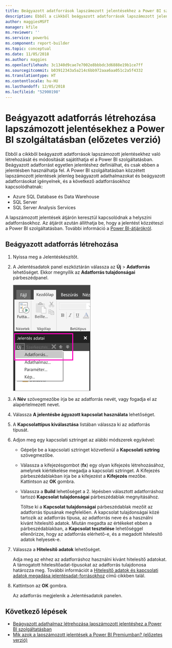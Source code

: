 ```yaml
---
title: Beágyazott adatforrások lapszámozott jelentésekhez a Power BI szolgáltatásban (előzetes verzió)
description: Ebből a cikkből beágyazott adatforrások lapszámozott jelentésekben való létrehozását és módosítását sajátíthatja el a Power BI szolgáltatásban.
author: maggiesMSFT
manager: kfile
ms.reviewer: ''
ms.service: powerbi
ms.component: report-builder
ms.topic: conceptual
ms.date: 11/05/2018
ms.author: maggies
ms.openlocfilehash: 3c1340d9cae7e7002e8bbbdc3d6888e19b1ce7ff
ms.sourcegitcommit: b03912343a5a214c6bb972aaa6aa051c2a5f4332
ms.translationtype: HT
ms.contentlocale: hu-HU
ms.lasthandoff: 12/05/2018
ms.locfileid: "52900198"
---
```

# <a name="create-an-embedded-data-source-for-paginated-reports-in-the-power-bi-service-preview"></a>Beágyazott adatforrás létrehozása lapszámozott jelentésekhez a Power BI szolgáltatásban (előzetes verzió)
Ebből a cikkből beágyazott adatforrások lapszámozott jelentésekhez való létrehozását és módosítását sajátíthatja el a Power BI szolgáltatásban. Beágyazott adatforrást egyetlen jelentéshez definiálhat, és csak ebben a jelentésben használhatja fel. A Power BI szolgáltatásban közzétett lapszámozott jelentések jelenleg beágyazott adathalmazokat és beágyazott adatforrásokat igényelnek, és a következő adatforrásokhoz kapcsolódhatnak:

- Azure SQL Database és Data Warehouse
- SQL Server
- SQL Server Analysis Services 

A lapszámozott jelentések átjárón keresztül kapcsolódnak a helyszíni adatforrásokhoz. Az átjárót azután állíthatja be, hogy a jelentést közzéteszi a Power BI szolgáltatásban. További információ a [Power BI-átjárókról](service-gateway-getting-started.md). 

## <a name="create-an-embedded-data-source"></a>Beágyazott adatforrás létrehozása
  
1. Nyissa meg a Jelentéskészítőt.

1. A Jelentésadatok panel eszköztárán válassza az **Új** > **Adatforrás** lehetőséget. Ekkor megnyílik az **Adatforrás tulajdonságai** párbeszédpanel.

    ![Új adatforrás](media/paginated-reports-embedded-data-source/power-bi-paginated-new-data-source.png)
  
2.  A **Név** szövegmezőbe írja be az adatforrás nevét, vagy fogadja el az alapértelmezett nevet.  
  
3.  Válassza **A jelentésbe ágyazott kapcsolat használata** lehetőséget.  
  
1.  A **Kapcsolattípus kiválasztása** listában válassza ki az adatforrás típusát. 

1.  Adjon meg egy kapcsolati sztringet az alábbi módszerek egyikével:  
  
    -   Gépelje be a kapcsolati sztringet közvetlenül a **Kapcsolati sztring** szövegmezőbe. 
  
    -   Válassza a kifejezésgombot (**fx**) egy olyan kifejezés létrehozásához, amelynek kiértékelése megadja a kapcsolati sztringet. A Kifejezés párbeszédablakban írja be a kifejezést a **Kifejezés** mezőbe. Kattintson az **OK** gombra. 
  
    -   Válassza a **Build** lehetőséget a 2. lépésben választott adatforráshoz tartozó **Kapcsolat tulajdonságai** párbeszédablak megnyitásához.  
  
        Töltse ki a **Kapcsolat tulajdonságai** párbeszédablak mezőit az adatforrás típusának megfelelően. A kapcsolat tulajdonságai közé tartozik az adatforrás típusa, az adatforrás neve és a használni kívánt hitelesítő adatok. Miután megadta az értékeket ebben a párbeszédablakban, a **Kapcsolat tesztelése** lehetőséggel ellenőrizze, hogy az adatforrás elérhető-e, és a megadott hitelesítő adatok helyesek-e.  
  
4.  Válassza a **Hitelesítő adatok** lehetőséget.  
  
     Adja meg az ehhez az adatforráshoz használni kívánt hitelesítő adatokat. A támogatott hitelesítőadat-típusokat az adatforrás tulajdonosa határozza meg. További információt a [Hitelesítő adatok és kapcsolati adatok megadása jelentésadat-forrásokhoz](https://docs.microsoft.com/sql/reporting-services/report-data/specify-credential-and-connection-information-for-report-data-sources) című cikkben talál.
  
5.  Kattintson az **OK** gombra.  
  
     Az adatforrás megjelenik a Jelentésadatok panelen.  

## <a name="next-steps"></a>Következő lépések

- [Beágyazott adathalmaz létrehozása lapszámozott jelentéshez a Power BI szolgáltatásban](paginated-reports-create-embedded-dataset.md)
- [Mik azok a lapszámozott jelentések a Power BI Premiumban? (előzetes verzió)](paginated-reports-report-builder-power-bi.md)